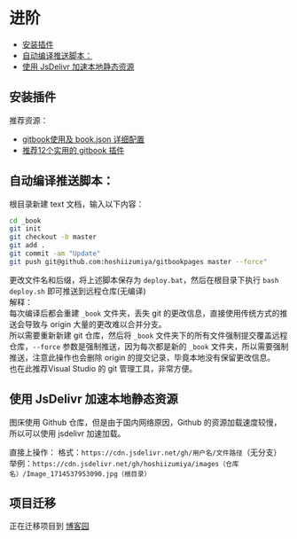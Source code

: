 ﻿# 进阶
<!--TOC-->
  - [安装插件](#)
  - [自动编译推送脚本：](#)
  - [使用 JsDelivr 加速本地静态资源](#-jsdelivr-)
<!--/TOC-->
## 安装插件

推荐资源：

- [gitbook使用及 book.json 详细配置](https://blog.csdn.net/gongch0604/article/details/107494736)
- [推荐12个实用的 gitbook 插件](https://juejin.cn/post/6844903865146441741#heading-12)

## 自动编译推送脚本：  
根目录新建 text 文档，输入以下内容：


```bash
cd _book
git init
git checkout -b master
git add .
git commit -am "Update"
git push git@github.com:hoshiizumiya/gitbookpages master --force"
```
更改文件名和后缀，将上述脚本保存为 `deploy.bat`，然后在根目录下执行 `bash deploy.sh` 即可推送到远程仓库(无编译)  
解释：  
每次编译后都会重建 `_book` 文件夹，丢失 git 的更改信息，直接使用传统方式的推送会导致与 origin 大量的更改难以合并分支。  
所以需要重新新建 git 仓库，然后将 `_book` 文件夹下的所有文件强制提交覆盖远程仓库，`--force` 参数是强制推送，因为每次都是新的 `_book` 文件夹，所以需要强制推送，注意此操作也会删除 origin 的提交记录，毕竟本地没有保留更改信息。  
也在此推荐Visual Studio 的 git 管理工具，非常方便。  

## 使用 JsDelivr 加速本地静态资源

图床使用 Github 仓库，但是由于国内网络原因，Github 的资源加载速度较慢，所以可以使用 jsdelivr 加速加载。

直接上操作：
格式：`https://cdn.jsdelivr.net/gh/用户名/文件路径`（无分支）
举例：`https://cdn.jsdelivr.net/gh/hoshiizumiya/images（仓库名）/Image_1714537953090.jpg（根目录）`



## 项目迁移

正在迁移项目到 [博客园](https://www.cnblogs.com/hoshiizumiya/)